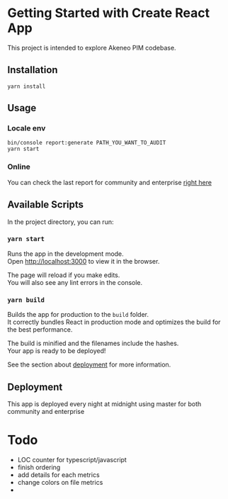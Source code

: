 # Getting Started with Create React App

This project is intended to explore Akeneo PIM codebase.

## Installation

    yarn install

## Usage

### Locale env

    bin/console report:generate PATH_YOU_WANT_TO_AUDIT
    yarn start

### Online

You can check the last report for community and enterprise [right here](https://juliensnz.github.io/front-metrics/#/)

## Available Scripts

In the project directory, you can run:

### `yarn start`

Runs the app in the development mode.\
Open [http://localhost:3000](http://localhost:3000) to view it in the browser.

The page will reload if you make edits.\
You will also see any lint errors in the console.

### `yarn build`

Builds the app for production to the `build` folder.\
It correctly bundles React in production mode and optimizes the build for the best performance.

The build is minified and the filenames include the hashes.\
Your app is ready to be deployed!

See the section about [deployment](https://facebook.github.io/create-react-app/docs/deployment) for more information.

## Deployment

This app is deployed every night at midnight using master for both community and enterprise

# Todo

- LOC counter for typescript/javascript
- finish ordering
- add details for each metrics
- change colors on file metrics
-
